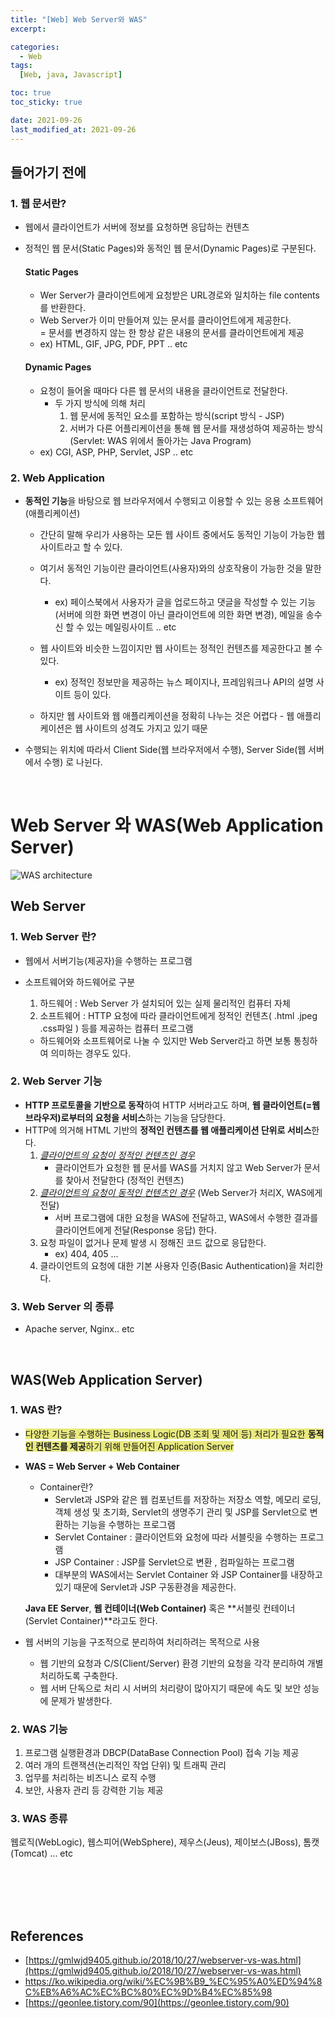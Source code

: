 ```yaml
---
title: "[Web] Web Server와 WAS"
excerpt:

categories:
  - Web
tags:
  [Web, java, Javascript]

toc: true
toc_sticky: true

date: 2021-09-26
last_modified_at: 2021-09-26
---
```


##  들어가기 전에

### 1. 웹 문서란? 

- 웹에서 클라이언트가 서버에 정보를 요청하면 응답하는 컨텐츠

- 정적인 웹 문서(Static Pages)와 동적인 웹 문서(Dynamic Pages)로 구분된다.

  #### Static Pages 

  - Wer Server가 클라이언트에게 요청받은 URL경로와 일치하는 file contents를 반환한다.
  - Web Server가 이미 만들어져 있는 문서를 클라이언트에게 제공한다.  
    = 문서를 변경하지 않는 한 항상 같은 내용의 문서를 클라이언트에게 제공 
  - ex) HTML, GIF, JPG, PDF, PPT .. etc

  #### Dynamic Pages

  - 요청이 들어올 때마다 다른 웹 문서의 내용을 클라이언트로 전달한다. 
    - 두 가지 방식에 의해 처리
      1. 웹 문서에 동적인 요소를 포함하는 방식(script 방식 - JSP)
      2. 서버가 다른 어플리케이션을 통해 웹 문서를 재생성하여 제공하는 방식(Servlet: WAS 위에서 돌아가는 Java Program) 
  - ex) CGI, ASP, PHP, Servlet, JSP .. etc

### 2. Web  Application

- **동적인 기능**을 바탕으로 웹 브라우저에서 수행되고 이용할 수 있는 응용 소프트웨어(애플리케이션)

  - 간단히 말해 우리가 사용하는 모든 웹 사이트 중에서도 동적인 기능이 가능한 웹 사이트라고 할 수 있다. 

  - 여기서 동적인 기능이란 클라이언트(사용자)와의 상호작용이 가능한 것을 말한다.
    - ex) 페이스북에서 사용자가 글을 업로드하고 댓글을 작성할 수 있는 기능(서버에 의한 화면 변경이 아닌 클라이언트에 의한 화면 변경), 메일을 송수신 할 수 있는 메일링사이트 .. etc 
  - 웹 사이트와 비슷한 느낌이지만 웹 사이트는 정적인 컨텐츠를 제공한다고 볼 수 있다. 
    - ex) 정적인 정보만을 제공하는 뉴스 페이지나, 프레임워크나 API의 설명 사이트 등이 있다. 
  - 하지만 웹 사이트와 웹 애플리케이션을 정확히 나누는 것은 어렵다 - 웹 애플리케이션은 웹 사이트의 성격도 가지고 있기 때문

- 수행되는 위치에 따라서 Client Side(웹 브라우저에서 수행), Server Side(웹 서버에서 수행) 로 나뉜다. 

<br>

# Web Server  와 WAS(Web Application Server)

![WAS architecture](https://user-images.githubusercontent.com/88620416/134767557-51fc8327-2e0e-4649-8859-678647402504.png)

## Web Server 

### 	1. Web Server 란? 

- 웹에서 서버기능(제공자)을 수행하는 프로그램

- 소프트웨어와 하드웨어로 구분 

  1. 하드웨어  : Web Server 가 설치되어 있는 실제 물리적인 컴퓨터 자체
   2. 소프트웨어 : HTTP 요청에 따라 클라이언트에게 정적인 컨텐츠( .html .jpeg .css파일 ) 등를 제공하는 컴퓨터 프로그램

  - 하드웨어와 소프트웨어로 나눌 수 있지만 Web Server라고 하면 보통 통칭하여 의미하는 경우도 있다. 

### 	2. Web Server 기능

- **HTTP 프로토콜을 기반으로 동작**하여 HTTP 서버라고도 하며, **웹 클라이언트(=웹 브라우저)로부터의 요청을 서비스**하는 기능을 담당한다. 
- HTTP에 의거해 HTML 기반의  **정적인 컨텐츠를 웹 애플리케이션 단위로 서비스**한다. 
  1. *<u>클라이언트의 요청이 정적인 컨텐츠인 경우</u>*
     - 클라이언트가 요청한 웹 문서를 WAS를 거치지 않고 Web Server가 문서를 찾아서 전달한다 (정적인 컨텐츠)
  2. *<u>클라이언트의 요청이 동적인 컨텐츠인 경우</u>* (Web Server가 처리X, WAS에게 전달)
     - 서버 프로그램에 대한 요청을 WAS에 전달하고, WAS에서 수행한 결과를 클라이언트에게 전달(Response 응답) 한다. 
  3. 요청 파일이 없거나 문제 발생 시 정해진 코드 값으로 응답한다.
     - ex) 404, 405 ... 
  4. 클라이언트의 요청에 대한 기본 사용자 인증(Basic Authentication)을 처리한다.



### 	3. Web Server 의 종류 

- Apache server, Nginx.. etc

<br>

<style>#span1{background-color: #e9e97f;}</style>

## WAS(Web Application Server)

### 	1. WAS 란?

- <span id="span1">다양한 기능을 수행하는 Business Logic(DB 조회 및 제어 등) 처리가 필요한 **동적인 컨텐츠를 제공**하기 위해 만들어진 Application Server <span>

- **WAS = Web Server + Web Container**

  - Container란? 
    - Servlet과 JSP와 같은 웹 컴포넌트를 저장하는 저장소 역할, 메모리 로딩, 객체 생성 및 초기화, Servlet의 생명주기 관리 및 JSP를 Servlet으로 변환하는 기능을 수행하는 프로그램
    - Servlet Container : 클라이언트와 요청에 따라 서블릿을 수행하는 프로그램
    - JSP Container : JSP를 Servlet으로 변환 , 컴파일하는 프로그램
    - 대부분의 WAS에서는 Servlet Container 와 JSP Container를 내장하고 있기 때문에 Servlet과 JSP 구동환경을 제공한다.

  **Java EE Server**, **웹 컨테이너(Web Container)** 혹은 **서블릿 컨테이너(Servlet Container)**라고도 한다.

- 웹 서버의 기능을 구조적으로 분리하여 처리하려는 목적으로 사용

  - 웹 기반의 요청과 C/S(Client/Server) 환경 기반의 요청을 각각 분리하여 개별 처리하도록 구축한다. 
  - 웹 서버 단독으로 처리 시 서버의 처리량이 많아지기 때문에 속도 및 보안 성능에 문제가 발생한다.

### 	2. WAS 기능 

1. 프로그램 실행환경과 DBCP(DataBase Connection Pool) 접속 기능 제공
2. 여러 개의 트랜잭션(논리적인 작업 단위) 및 트래픽 관리 
3. 업무를 처리하는 비즈니스 로직 수행
4. 보안, 사용자 관리 등 강력한 기능 제공 

### 	3. WAS 종류

웹로직(WebLogic), 웹스피어(WebSphere), 제우스(Jeus), 제이보스(JBoss), 톰캣(Tomcat) ... etc

<br><br><br><br>

## References

- [https://gmlwjd9405.github.io/2018/10/27/webserver-vs-was.html](https://gmlwjd9405.github.io/2018/10/27/webserver-vs-was.html)
- https://ko.wikipedia.org/wiki/%EC%9B%B9_%EC%95%A0%ED%94%8C%EB%A6%AC%EC%BC%80%EC%9D%B4%EC%85%98
- [https://geonlee.tistory.com/90](https://geonlee.tistory.com/90)



























